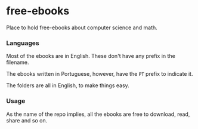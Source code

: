 # free-ebooks

Place to hold free-ebooks about computer science and math.

### Languages

Most of the ebooks are in English. These don't have any prefix in the filename.

The ebooks written in Portuguese, however, have the `PT` prefix to indicate it.

The folders are all in English, to make things easy.

### Usage

As the name of the repo implies, all the ebooks are free to download, read, share and so on.
